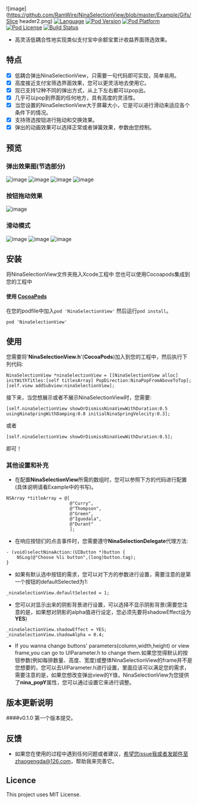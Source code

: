 ![image](https://github.com/RamWire/NinaSelectionView/blob/master/Example/Gifs/Slice header2.png)
[![Language](https://img.shields.io/badge/Language-%20Objective--C%20-orange.svg)](https://img.shields.io/badge/Language-%20Objective--C%20-orange.svg)
[![Pod Version](http://img.shields.io/cocoapods/v/NinaSelectionView.svg?style=flat)](http://cocoadocs.org/docsets/NinaSelectionView/)
[![Pod Platform](http://img.shields.io/cocoapods/p/NinaSelectionView.svg?style=flat)](http://cocoadocs.org/docsets/NinaSelectionView/)
[![Pod License](http://img.shields.io/cocoapods/l/NinaSelectionView.svg?style=flat)](https://www.apache.org/licenses/LICENSE-2.0.html)
[![Build Status](https://travis-ci.org/RamWire/NinaSelectionView.svg?branch=master)](https://travis-ci.org/RamWire/NinaSelectionView)<br />
* 高灵活低耦合性地实现类似支付宝中余额宝累计收益界面筛选效果。

## 特点
- [x] 低耦合弹出NinaSelectionView，只需要一句代码即可实现，简单易用。
- [x] 高度接近支付宝筛选界面效果，您可以更灵活地去使用它。
- [x] 现已支持12种不同的弹出方式，从上下左右都可以pop出。
- [x] 几乎可以pop到界面的任何地方，具有高度的灵活性。
- [x] 当您设置的NinaSelectionView大于屏幕大小，它是可以进行滑动来适应各个条件下的情况。
- [x] 支持筛选按钮进行拖动和交换效果。
- [x] 弹出的动画效果可以选择正常或者弹簧效果，参数由您控制。

## 预览
### 弹出效果图(节选部分)
![image](https://github.com/RamWire/NinaSelectionView/blob/master/Example/Gifs/NinaSelectionViewAbove.gif)
![image](https://github.com/RamWire/NinaSelectionView/blob/master/Example/Gifs/NinaSelectionViewBelow.gif)
![image](https://github.com/RamWire/NinaSelectionView/blob/master/Example/Gifs/NinaSelectionViewLeft.gif)
![image](https://github.com/RamWire/NinaSelectionView/blob/master/Example/Gifs/NinaSelectionViewRight.gif)
### 按钮拖动效果
![image](https://github.com/RamWire/NinaSelectionView/blob/master/Example/Gifs/NinaSelectionViewDrag.gif)
### 滑动模式
![image](https://github.com/RamWire/NinaSelectionView/blob/master/Example/Gifs/NinaSelectionViewHorizontal.gif)
![image](https://github.com/RamWire/NinaSelectionView/blob/master/Example/Gifs/NinaSelectionViewVertical.gif)
![image](https://github.com/RamWire/NinaSelectionView/blob/master/Example/Gifs/NinaSelectionViewScroll.gif)

## 安装

将NinaSelectionView文件夹拖入Xcode工程中
您也可以使用Cocoapods集成到您的工程中


#### 使用 [CocoaPods](http://cocoapods.org/)

在您的podfile中加入`pod 'NinaSelectionView'` 然后运行`pod install`。

```
pod 'NinaSelectionView'
```

## 使用
您需要将'**NinaSelectionView.h**'(**CocoaPods**)加入到您的工程中，然后执行下列代码:
```objc
NinaSelectionView *ninaSelectionView = [[NinaSelectionView alloc] initWithTitles:[self titlesArray] PopDirection:NinaPopFromAboveToTop];
[self.view addSubview:ninaSelectionView];
```
接下来，当您想展示或者不展示NinaSelectionView时，您需要:
```objc
[self.ninaSelectionView showOrDismissNinaViewWithDuration:0.5 usingNinaSpringWithDamping:0.8 initialNinaSpringVelocity:0.3];
```
或者
```objc
[self.ninaSelectionView showOrDismissNinaViewWithDuration:0.5];
```
即可！

### 其他设置和补充
* 在配置**NinaSelectionView**所需的数组时，您可以参照下方的代码进行配置(具体说明请看Example中的书写)。
```objc
NSArray *titleArray = @[
                        @"Curry",
                        @"Thompson",
                        @"Green",
                        @"Iguodala",
                        @"Durant"
                        ];
```
* 在响应按钮们的点击事件时，您需要遵守**NinaSelectionDelegate**代理方法:
```objc
- (void)selectNinaAction:(UIButton *)button {
    NSLog(@"Choose %li button",(long)button.tag);
}
```
* 如果有默认选中按钮的需求，您可以对下方的参数进行设置，需要注意的是第一个按钮的defaultSelected为1:
```objc
_ninaSelectionView.defaultSelected = 1;
```
* 您可以对显示出来的阴影背景进行设置，可以选择不显示阴影背景(需要您注意的是，如果想对阴影的alpha值进行设定，您必须先要将shadowEffect设为**YES**)
```objc
_ninaSelectionView.shadowEffect = YES;
_ninaSelectionView.shadowAlpha = 0.4;
```
* If you wanna change buttons' parameters(column,width,height) or view frame,you can go to UIParameter.h to change them.如果您觉得默认的按钮参数(例如每排数量、高度、宽度)或整体NinaSelectionView的frame并不是您想要的，您可以去UIParameter.h进行设置，里面应该可以满足您的需求，需要注意的是，如果您想改变弹出view的Y值，NinaSelectionView为您提供了**nina_popY**属性，您可以通过设置它来进行调整。

## 版本更新说明
####v0.1.0
第一个版本提交。

## 反馈
* 如果您在使用的过程中遇到任何问题或者建议，希望您issue我或者发邮件至zhaogengda@126.com，帮助我来完善它。

## Licence

This project uses MIT License.
